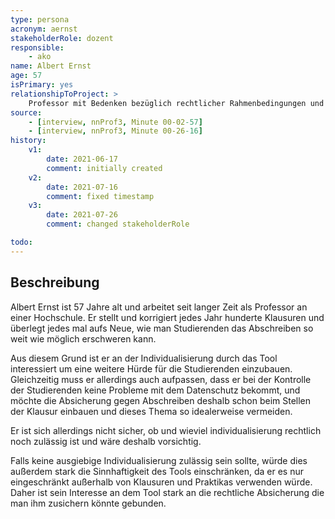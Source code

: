 ```yaml
---
type: persona
acronym: aernst
stakeholderRole: dozent
responsible: 
    - ako
name: Albert Ernst
age: 57
isPrimary: yes
relationshipToProject: >
    Professor mit Bedenken bezüglich rechtlicher Rahmenbedingungen und Sinnhaftigkeit. 
source: 
    - [interview, nnProf3, Minute 00-02-57]
    - [interview, nnProf3, Minute 00-26-16]
history:
    v1:
        date: 2021-06-17
        comment: initially created
    v2:
        date: 2021-07-16
        comment: fixed timestamp
    v3:
        date: 2021-07-26
        comment: changed stakeholderRole

todo: 
---
```


## Beschreibung

Albert Ernst ist 57 Jahre alt und arbeitet seit langer Zeit als Professor an einer Hochschule. Er stellt und korrigiert jedes Jahr hunderte Klausuren und überlegt jedes mal aufs Neue, wie man Studierenden das Abschreiben so weit wie möglich erschweren kann. 

Aus diesem Grund ist er an der Individualisierung durch das Tool interessiert um eine weitere Hürde für die Studierenden einzubauen. 
Gleichzeitig muss er allerdings auch aufpassen, dass er bei der Kontrolle der Studierenden keine Probleme mit dem Datenschutz bekommt, und möchte die Absicherung gegen Abschreiben deshalb schon beim Stellen der Klausur einbauen und dieses Thema so idealerweise vermeiden.

Er ist sich allerdings nicht sicher, ob und wieviel individualisierung rechtlich noch zulässig ist und wäre deshalb vorsichtig. 

Falls keine ausgiebige Individualisierung zulässig sein sollte, würde dies außerdem stark die Sinnhaftigkeit des Tools einschränken, da er es nur eingeschränkt außerhalb von Klausuren und Praktikas verwenden würde. Daher ist sein Interesse an dem Tool stark an die rechtliche Absicherung die man ihm zusichern könnte gebunden.
